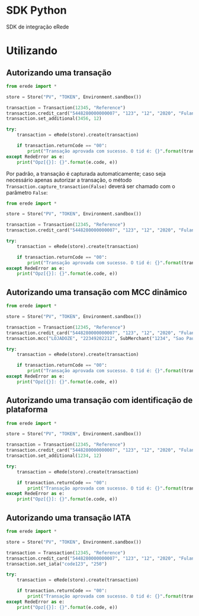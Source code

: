 # SDK Python

SDK de integração eRede

# Utilizando

## Autorizando uma transação

```python
from erede import *

store = Store("PV", "TOKEN", Environment.sandbox())

transaction = Transaction(12345, "Reference")
transaction.credit_card("5448280000000007", "123", "12", "2020", "Fulano de Tal")
transaction.set_additional(3456, 12)

try:
    transaction = eRede(store).create(transaction)

    if transaction.returnCode == "00":
        print("Transação aprovada com sucesso. O tid é: {}".format(transaction.tid))
except RedeError as e:
    print("Opz[{}]: {}".format(e.code, e))
```

Por padrão, a transação é capturada automaticamente; caso seja necessário apenas autorizar a transação, o método `Transaction.capture_transaction(False)` deverá ser chamado com o parâmetro `False`:

```python
from erede import *

store = Store("PV", "TOKEN", Environment.sandbox())

transaction = Transaction(12345, "Reference")
transaction.credit_card("5448280000000007", "123", "12", "2020", "Fulano de Tal").capture_transaction(False)

try:
    transaction = eRede(store).create(transaction)

    if transaction.returnCode == "00":
        print("Transação aprovada com sucesso. O tid é: {}".format(transaction.tid))
except RedeError as e:
    print("Opz[{}]: {}".format(e.code, e))
```

## Autorizando uma transação com MCC dinâmico

```python
from erede import *

store = Store("PV", "TOKEN", Environment.sandbox())

transaction = Transaction(12345, "Reference")
transaction.credit_card("5448280000000007", "123", "12", "2020", "Fulano de Tal")
transaction.mcc("LOJADOZE", "22349202212", SubMerchant("1234", "Sao Paulo", "Brasil"))

try:
    transaction = eRede(store).create(transaction)

    if transaction.returnCode == "00":
        print("Transação aprovada com sucesso. O tid é: {}".format(transaction.tid))
except RedeError as e:
    print("Opz[{}]: {}".format(e.code, e))
```

## Autorizando uma transação com identificação de plataforma

```python
from erede import *

store = Store("PV", "TOKEN", Environment.sandbox())

transaction = Transaction(12345, "Reference")
transaction.credit_card("5448280000000007", "123", "12", "2020", "Fulano de Tal")
transaction.set_additional(1234, 12)

try:
    transaction = eRede(store).create(transaction)

    if transaction.returnCode == "00":
        print("Transação aprovada com sucesso. O tid é: {}".format(transaction.tid))
except RedeError as e:
    print("Opz[{}]: {}".format(e.code, e))
```

## Autorizando uma transação IATA

```python
from erede import *

store = Store("PV", "TOKEN", Environment.sandbox())

transaction = Transaction(12345, "Reference")
transaction.credit_card("5448280000000007", "123", "12", "2020", "Fulano de Tal")
transaction.set_iata("code123", "250")

try:
    transaction = eRede(store).create(transaction)

    if transaction.returnCode == "00":
        print("Transação aprovada com sucesso. O tid é: {}".format(transaction.tid))
except RedeError as e:
    print("Opz[{}]: {}".format(e.code, e))
```